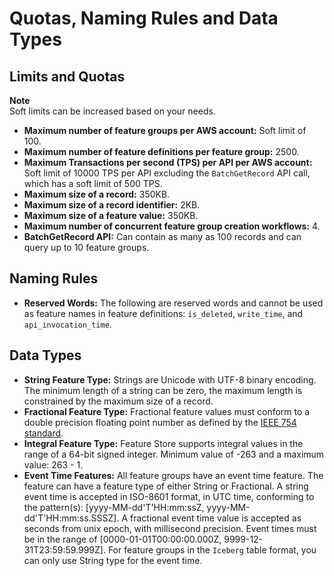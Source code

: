 # Quotas, Naming Rules and Data Types<a name="feature-store-quotas"></a>

## Limits and Quotas<a name="feature-store-limits-quotas"></a>
**Note**  
Soft limits can be increased based on your needs\.
+  **Maximum number of feature groups per AWS account:** Soft limit of 100\.
+  **Maximum number of feature definitions per feature group:** 2500\.
+  **Maximum Transactions per second \(TPS\) per API per AWS account:** Soft limit of 10000 TPS per API excluding the `BatchGetRecord` API call, which has a soft limit of 500 TPS\.
+  **Maximum size of a record:** 350KB\.
+  **Maximum size of a record identifier:** 2KB\. 
+  **Maximum size of a feature value:** 350KB\.
+ **Maximum number of concurrent feature group creation workflows:** 4\.
+ **BatchGetRecord API:** Can contain as many as 100 records and can query up to 10 feature groups\. 

## Naming Rules<a name="feature-store-naming-rules"></a>
+  **Reserved Words:** The following are reserved words and cannot be used as feature names in feature definitions: `is_deleted`, `write_time`, and `api_invocation_time`\. 

## Data Types<a name="feature-store-data-types"></a>
+  **String Feature Type:** Strings are Unicode with UTF\-8 binary encoding\. The minimum length of a string can be zero, the maximum length is constrained by the maximum size of a record\. 
+  **Fractional Feature Type:** Fractional feature values must conform to a double precision floating point number as defined by the [IEEE 754 standard](https://en.wikipedia.org/wiki/IEEE_754)\. 
+  **Integral Feature Type:** Feature Store supports integral values in the range of a 64\-bit signed integer\. Minimum value of \-263 and a maximum value: 263 \- 1\. 
+  **Event Time Features:** All feature groups have an event time feature\. The feature can have a feature type of either String or Fractional\. A string event time is accepted in ISO\-8601 format, in UTC time, conforming to the pattern\(s\): \[yyyy\-MM\-dd'T'HH:mm:ssZ, yyyy\-MM\-dd'T'HH:mm:ss\.SSSZ\]\. A fractional event time value is accepted as seconds from unix epoch, with millisecond precision\. Event times must be in the range of \[0000\-01\-01T00:00:00\.000Z, 9999\-12\-31T23:59:59\.999Z\]\. For feature groups in the `Iceberg` table format, you can only use String type for the event time\. 